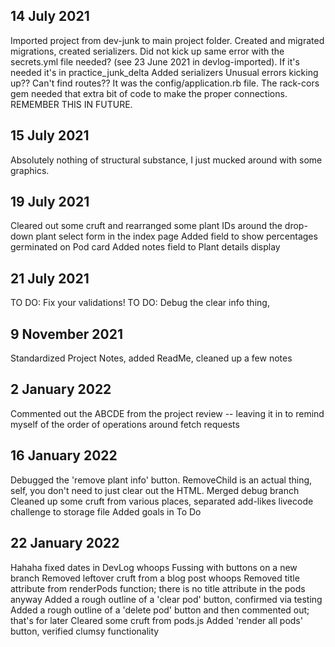 ## 14 July 2021
Imported project from dev-junk to main project folder. Created and migrated migrations, created serializers.
Did not kick up same error with the secrets.yml file needed? (see 23 June 2021 in devlog-imported). If it's needed it's in practice_junk_delta
Added serializers
Unusual errors kicking up?? Can't find routes??
It was the config/application.rb file. The rack-cors gem needed that extra bit of code to make the proper connections. REMEMBER THIS IN FUTURE.

## 15 July 2021
Absolutely nothing of structural substance, I just mucked around with some graphics. 

## 19 July 2021
Cleared out some cruft and rearranged some plant IDs around the drop-down plant select form in the index page
Added field to show percentages germinated on Pod card
Added notes field to Plant details display

## 21 July 2021
TO DO: Fix your validations! 
TO DO: Debug the clear info thing, 

## 9 November 2021
Standardized Project Notes, added ReadMe, cleaned up a few notes

## 2 January 2022
Commented out the ABCDE from the project review -- leaving it in to remind myself of the order of operations around fetch requests

## 16 January 2022
Debugged the 'remove plant info' button. RemoveChild is an actual thing, self, you don't need to just clear out the HTML.
Merged debug branch
Cleaned up some cruft from various places, separated add-likes livecode challenge to storage file
Added goals in To Do

## 22 January 2022
Hahaha fixed dates in DevLog whoops
Fussing with buttons on a new branch
Removed leftover cruft from a blog post whoops
Removed title attribute from renderPods function; there is no title attribute in the pods anyway
Added a rough outline of a 'clear pod' button, confirmed via testing 
Added a rough outline of a 'delete pod' button and then commented out; that's for later
Cleared some cruft from pods.js
Added 'render all pods' button, verified clumsy functionality